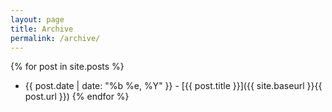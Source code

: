 ```yaml
---
layout: page
title: Archive
permalink: /archive/
---
```


{% for post in site.posts %}
  * {{ post.date | date: "%b %e, %Y" }} - [{{ post.title }}]({{ site.baseurl }}{{ post.url }})
{% endfor %}